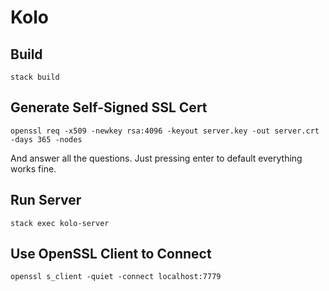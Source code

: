 # Kolo

## Build

```
stack build
```

## Generate Self-Signed SSL Cert

```
openssl req -x509 -newkey rsa:4096 -keyout server.key -out server.crt -days 365 -nodes
```

And answer all the questions. Just pressing enter to default everything works fine.

## Run Server

```
stack exec kolo-server
```

## Use OpenSSL Client to Connect

```
openssl s_client -quiet -connect localhost:7779
```

